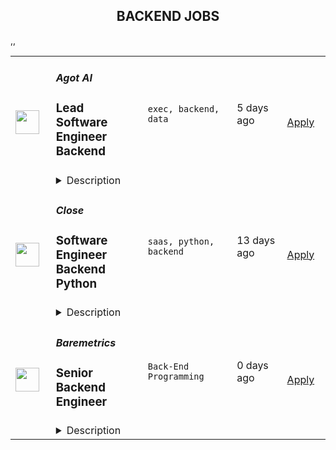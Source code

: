 <div align="center"><h2>BACKEND JOBS</h2></div><table><tr>
                <td width="100" height="100" rowspan="2">
                    <img src="https://remoteOK.com/assets/img/jobs/434fbaf355065532c1ed1205879599611659127020.png" width="38px" height="auto">
                </td>
                <td width="300">
                    <h5>Agot AI</h5>
                    <h3>
					Lead Software Engineer Backend				</h3>
                </td>
                <td width="300">
                    <code>exec, backend, data</code>
                </td>
                <td width="200">
                <text>5 days ago</text>
                </td>
                <td width="100" rowspan="2">
                <a href="https://remoteOK.com/jobs/111854" align="right" target="_blank">Apply</a>
                </td>
            </tr>
            <tr>
                <td colspan="3">
                <details><summary>Description</summary>
                <p>Agot is a leading AI startup that is changing the way the worldâs largest restaurant brands serve customers. Our technology is on the cutting-edge of computer vision, deep learning, and AI. Weâve raised $14M in seed funding to solve some of the most difficult and prevalent problems in the food industry. And we have pilots with the most recognized restaurant brands in the world, many who are invested in us.</p><p>Our Engineering team is building a scalable, edge-based AI product already deployed in many locations around the world. Weâre looking for seasoned Backend Engineers to lead the charge on scalable, beautiful architecture and services. Some of the tools we use right now include Python, Docker, Kubernetes, Rust, and more. We are a distributed team, and open to hiring the right person anywhere in the world.</p><p>Â What youâll be doing:</p><ul><li>Build and maintain backend services in Python (or the right language of your suggestion)</li><li>Build backend apps handling petabytes of video data</li><li>Lead architectural decisions around our overall services-oriented architecture</li><li>Define new services, their boundaries, and cross-service components (such as shared memory stores, message brokers i.e. RabbitMQ, etc.)</li><li>Improve tooling, testing, automation to ensure production-quality backend deployments</li></ul><p>You may be a good fit if you:</p><ul><li>Have 5+ years of experience writing and maintaining backend services</li><li>Experience with AWS and its tools</li><li>Worked in some of the following languages: Python, Golang, C/C++, Rust, Elixir, etc.</li><li>Work cross-functionally and interface with customers or vendors</li><li>Are comfortable with Linux / Unix environments</li><li>Led teams of other engineers before as a manager or team lead</li></ul><p>Benefits:</p><ul><li>Competitive compensation</li><li>Flexible remote work</li><li>Unlimited PTO</li><li>Comprehensive medical / dental / vision insurance in the US</li><li>Free office lunches</li><li>Fitness / gym benefit</li></ul>
                </details>
                </td>
            </tr>,<tr>
                <td width="100" height="100" rowspan="2">
                    <img src="https://remoteOK.com/assets/img/jobs/aeef17890bda45d9840586a9ceaead701658443082.png" width="38px" height="auto">
                </td>
                <td width="300">
                    <h5>Close</h5>
                    <h3>
					Software Engineer Backend Python				</h3>
                </td>
                <td width="300">
                    <code>saas, python, backend</code>
                </td>
                <td width="200">
                <text>13 days ago</text>
                </td>
                <td width="100" rowspan="2">
                <a href="https://remoteOK.com/jobs/111744" align="right" target="_blank">Apply</a>
                </td>
            </tr>
            <tr>
                <td colspan="3">
                <details><summary>Description</summary>
                <h2><strong>About Us</strong></h2><div>AtÂ <a class="postings-link" href="https://close.com/">Close</a>, we're building the sales communication platform of the future. With our roots as the very first sales CRM to include built-in calling, we're leading the industry toward eliminating manual processes and helping companies to close more deals(faster). Since our founding in 2013, we've grown to become a profitable, 100% globally distributed team of 50+ high-performing, happy people that are dedicated to building a product our customers love.</div><div><br /></div><div>Our backendÂ <a class="postings-link" href="https://stackshare.io/close-crm/close">tech stack</a>Â currently consists of Python Flask web apps with ourÂ <a class="postings-link" href="https://github.com/closeio/tasktiger">TaskTiger</a>Â scheduler handling many of the backend asynchronous task processing chores. Our data stores include MongoDB, Postgres, Elasticsearch, and Redis. The underlying infrastructure runs on AWS using a combination of managed services like RDS and ElasticCache and non-managed services running on EC2 instances. All of our compute runs through CI/CD pipelines that build Docker images, run automated tests and deploy to our Kubernetes clusters. Our backend primarily serves a well-documentedÂ <a class="postings-link" href="https://developer.close.com/">public API</a>Â that our front-end JavaScript app consumes. Our infrastructure is heavily automated using AWS tools, Terraform, and Ansible.</div><div><br /></div><div>We open sourcing our code and ideas on <a class="postings-link" href="https://github.com/closeio">our GitHub</a> and on <a class="postings-link" href="https://making.close.com/">The Making of Close</a>, our behind-the-scenes Product &amp; Engineering blog.Check out our projects like <u><a class="postings-link" href="https://github.com/closeio/socketshark">SocketShark</a></u>, <u><a class="postings-link" href="https://github.com/closeio/tasktiger">TaskTiger</a></u>,<u><a class="postings-link" href="https://github.com/closeio/limitlion">LimitLion</a></u> and <u><a class="postings-link" href="https://github.com/closeio/ciso8601">ciso8601</a></u>.</div><div><br /></div><div><br /></div><h2><strong>About You</strong></h2><div>We're looking for an experienced full-time (or part-time) Software Engineer to join our engineering team. Someone who has a solid understanding of web technologies and wants to help design, implement, launch, and scale major systems and user-facing features.</div><div><br /></div><div>You should have senior level experience (~5 years) building modern back-end systems, with at least 3 years of that experience using Python.</div><div><br /></div><div>You have hands on production experience woking with MongoDB, PostgreSQL, Elasticsearch, or similar data stores. You have significant experience designing, scaling, debugging, and optimizing systems to make them fast and reliable. You have experience participating in code reviews and providing overall code quality suggestions to help maintain the structure and quality of the codebase. You care about the craftsmanship of the code and systems you produce.</div><div><br /></div><div>Youâre comfortable working in a fast-paced environment with a small and talented team where you're supported in your efforts to grow professionally. You are able to manage your time well, communicate effectively and collaborate in a fully distributed team.</div><div><br /></div><div>You are located in an American or European time zone.</div><div><br /></div><div><br /></div><div><strong>Bonus points if you have...</strong></div><div><ul><li>Contributed open source code related to our tech stack</li><li>Led small project teams building and launching features</li><li>Built B2B SaaS products</li><li>Experience with sales or sales tools</li></ul><p>Â </p><h2><strong>Come help us with projects like...</strong></h2><ul><li>Conceiving, designing, building, and launching new user-facing features</li><li>Improving the performance and scalability of our GraphQL and <a class="postings-link" href="https://developer.close.com/">REST</a> API.</li><li>Improving how we <a class="postings-link" href="https://close.com/emailing/">sync</a> millions of sales emails and calendar events each month</li><li>Working with Twilio's API, WebSockets, and WebRTC to improve our <a class="postings-link" href="https://close.com/calling/">calling features</a></li><li>Building user-facing analytics features that provide actionable insights based on sales activity data</li><li>Improving our Elasticsearch-backed powerful <a class="postings-link" href="https://close.com/search/">search features</a></li><li>Improving our internal messaging infrastructure using streaming technologies like Kafka and RedisÂ </li><li>Building new and enhancing existing integrations with other SaaS platforms like Googleâs G Suite, Zapier, and Web Conferencing providers</li></ul><p>Â </p><h2><strong>Why work with us?</strong></h2><ul><li><a class="postings-link" href="https://www.youtube.com/watch?v=ZbyGnLhtj0o&amp;feature=youtu.be">Culture video</a>Â ð</li><li>100% remote companyÂ <em>(we believe in trust and autonomy)</em></li><li>Choose between working 5 days/wk (standard full-time) or 4 days/wk @ 80% pay</li><li><a class="postings-link" href="https://www.youtube.com/watch?v=gKjyXMz-q-Q&amp;feature=youtu.be">Annual team retreats</a>Â âï¸</li><li>Quarterly virtual summits</li><li>5 weeks PTO + Winter Holiday Break</li><li>2 additional PTO days every year with the company</li><li>1 month paid sabbatical every 5 years</li><li>Co-working stipend</li><li>Paid parental leave</li><li>Medical, Dental, Vision with HSA option (US residents)</li><li>401k matching at 6% (US residents)</li><li>Dependent care FSA (US residents)</li><li>Contributor toÂ <a class="postings-link" href="https://stripe.com/climate">Stripe's climate</a>Â initiativeÂ ðâ¤ï¸Â </li><li><a class="postings-link" href="https://close.io/about/">Our story and team</a>Â ð</li></ul><p>Â </p><div>At Close, everyone has a voice. We encourage transparency and practice a mature approach to the work-place. In general, we donât have strict policies, we have guidelines. Work/life harmony is an important part of our business - we believe you bring your best to work when you practice self-care (whatever that looks like for you).Â Â </div><div><br /></div><div>We come from 16 countries located in 5 of the 7 continents -- looking at you Antarctica and Australia ;-) â¦.. Weâre a collection of talented humans rich in diverse backgrounds, lifestyles, and cultures. Every year we meet up somewhere around the world to spend time with one another. These gatherings are an opportunity to strengthen the social fiber of our global community.</div><div><br /></div><div>Our team is growing in more ways than one - weâve recently launched 17 babies (and counting!). Unanimously, our favorite and most impactful value is âBuild a house you want to live in.â We strive to make decisions that are authentic for our people and help our customers become more successful.</div><div><br /></div><div><em>Our application process was designed to promote equitable and unbiased hiring practices. We ask a small series of questions that are similar to what would be asked in the first interview. This helps us learn more about you right from the start so please be sure to answer each question thoughtfully. Each application will receive two screens by two different reviewers. Regardless of fit, you will hear back from us letting you know if we'll be moving forward.</em></div></div>
                </details>
                </td>
            </tr>,<tr>
                <td width="100" height="100" rowspan="2">
                    <img src="https://wwr-pro.s3.amazonaws.com/logos/0077/5898/logo.gif" width="38px" height="auto">
                </td>
                <td width="300">
                    <h5>Baremetrics</h5>
                    <h3> Senior Backend Engineer</h3>
                </td>
                <td width="300">
                    <code>Back-End Programming</code>
                </td>
                <td width="200">
                <text>0 days ago</text>
                </td>
                <td width="100" rowspan="2">
                <a href="https://weworkremotely.com/remote-jobs/baremetrics-senior-backend-engineer-1" align="right" target="_blank">Apply</a>
                </td>
            </tr>
            <tr>
                <td colspan="3">
                <details><summary>Description</summary>
                <img src="https://we-work-remotely.imgix.net/logos/0077/5898/logo.gif?ixlib=rails-4.0.0&w=50&h=50&dpr=2&fit=fill&auto=compress" />

<p>
  <strong>Headquarters:</strong> Remote
    <br /><strong>URL:</strong> <a href="https://baremetrics.com">https://baremetrics.com</a>
</p>

<div>
<strong>Senior Backend Engineer<br></strong><br>
</div><div>$120k – $150k<br><br>
</div><div>
<br><br>
</div><div>As a senior backend developer at <a href="https://baremetrics.com/">Baremetrics</a>, you will be working on a variety of projects from payment provider integrations and data ingestion to metrics processing and user-facing features.<br><br>
</div><div>We're a very small team with a huge bias for simplicity. You'll be working on projects, large and small, from inception to completion.<br><br>
</div><div>We approach our work with focus and purpose in an environment of trust and autonomy. When we work on a difficult problem, we take the time to think through and research the possible solutions and then write an implementation plan. Sometimes that may also include some tinkering.<br><br>
</div><div>
<strong><br>The stack you’ll use<br></strong><br>
</div><div>Baremetrics is built atop Ruby on Rails and PostgreSQL, and uses VueJS and Typescript on the frontend. You should feel comfortable exploring and learning new technologies and languages.<br><br>
</div><div>
<strong><br>The work to be done<br></strong><br>
</div><div>We have interesting engineering challenges and exciting plans for the future of the product, much of which revolves around processing and finding insights in large data sets.<br><br>
</div><div>Here are some examples of the type of problems you would work on:<br><br>
</div><ul>
<li>Implement new user-facing product features</li>
<li>Investigate metric discrepancies reported by customers and fix them at the root cause</li>
<li>Develop tooling to surface business insights across many terabytes of data</li>
<li>Mentor junior programmers</li>
</ul><div>
<strong><br>About you<br></strong><br>
</div><div>You have a strong track record of shipping great products using Ruby on Rails. You understand the language in depth. You should also be experienced in SQL query optimization and designing efficient schemas, as that's a big part of our core business logic.<br><br>
</div><div>We expect you to be self-motivated and self-directed, a strong individual contributor, and a true "manager of one".  Much of our communication happens in writing. It is important that you are a good writer and effective communicator.<br><br>
</div><div>
<strong><br>The hiring process<br></strong><br>
</div><div>There are a few stages in the hiring process. We know how nerve-racking applying for a new job can be and we want to make it as smooth and enjoyable as possible. We're looking to make an offer to someone no later than September 30.<br><br>
</div><div>
<strong>Stage 1: Initial application &amp; questions</strong> — You’ll send in your basic info and we’ll send over a few questions about your experience and skills.<br> <br>- <strong>Please send an email to allison@baremetrics.com introducing yourself and attach your resume!<br></strong><br>
</div><div>
<strong>Stage 2: Interviews</strong> — You’ll have a video interview with someone on the engineering team. You’ll then do a final video interview with our CEO to talk about company culture, benefits, perks, and the future of the company as well as to answer any questions you have.<br><br>
</div><div>
<strong>Stage 3: Job Offer</strong> — After consulting a few of your references, we’ll make an offer and hope that you’ll join the team!<br><br>
</div><div>
<strong><br>Benefits<br></strong><br>
</div><ul>
<li>Work from anywhere (we're 100% remote) but prefer a candidate that is located/works US timezones. </li>
<li>Competitive salary ($120,000 to $150,000)</li>
<li>Flexible work hours</li>
<li>Full health, vision &amp; dental insurance for you and your family</li>
</ul><div>
<br><br>
</div>

<p><strong>To apply:</strong> <a href="https://weworkremotely.com/remote-jobs/baremetrics-senior-backend-engineer-1">https://weworkremotely.com/remote-jobs/baremetrics-senior-backend-engineer-1</a></p>

                </details>
                </td>
            </tr>,<tr>
                <td width="100" height="100" rowspan="2">
                    <img src="https://weworkremotely.com/assets/IsotypeV2-1ebe3dd57673f3e8d02b7490bc0faaef55d6a95d3a4aaf17298bd3ed503ae7fe.svg" width="38px" height="auto">
                </td>
                <td width="300">
                    <h5>LaPieza</h5>
                    <h3> Backend Tech Lead 💻🔧</h3>
                </td>
                <td width="300">
                    <code>Full-Stack Programming</code>
                </td>
                <td width="200">
                <text>0 days ago</text>
                </td>
                <td width="100" rowspan="2">
                <a href="https://weworkremotely.com/listings/lapieza-backend-tech-lead" align="right" target="_blank">Apply</a>
                </td>
            </tr>
            <tr>
                <td colspan="3">
                <details><summary>Description</summary>
                

<p>
  <strong>Headquarters:</strong> 
    <br /><strong>URL:</strong> <a href="https://lapieza.io/6LMAqcqmPtMx3COaeG18pUxdxDl1">https://lapieza.io/6LMAqcqmPtMx3COaeG18pUxdxDl1</a>
</p>

<p><strong>Main objectives of the Backend Lead 🙌</strong></p><p><br></p><ul>
<li>Lead and mentor a team of backend engineers to ensure smooth daily operations and delivery of assigned projects in a timely manner.</li>
<li>Analyze product requirements, processes, and data to identify areas for improvement and generate tech solutions.</li>
<li>Work with the front-end team and other tech sub-verticals to establish objectives on how to design and implement more functional and cohesive tech solutions that will ultimately enhance the user experience.</li>
<li>Deliver clean and expressive code that others can read, learn from, and maintain.</li>
<li>Collaborate with the product team on architecting solutions to product opportunities from a tech perspective based on her experience as a developer and keeping up with the industry's new developments and trends.</li>
<li>Help ensure our project management methodologies are being applied according to our agile definitions.</li>
<li>Record data and report it to proper parties, such as clients or leadership.</li>
<li>Proactively participate in continuous education and training to remain updated on new trends and innovative applications of software engineering.</li>
</ul><p><br></p><p><strong>The qualities we love in a Backend Lead ✌️</strong></p><ul>
<li>Has that startup mentality: designs, implements, analyzes, and iterates quickly.</li>
<li>Has a strong focus on efficiency, deliverability, process improvement, and business impact.</li>
<li>Has strong problem-solving skills.</li>
<li>Develops a strong understanding of the business needs as well as the product development cycle, new programming techniques, and innovative tools that can be applied. </li>
<li>Autonomous: As a true leader, they don't need anyone to tell them what to do, how, or when. </li>
<li>Phenomenal communicator: written and verbal! The Backend Lead is able to easily identify the type of communication that should be introduced according to the receptor and makes sure that the message is delivered optimally.</li>
<li>Has outstanding attention to detail.</li>
</ul><p><br></p><p><br></p><p><strong>Qualifications </strong>🔭</p><ul>
<li>At least<strong> 4 years</strong> of backend engineering experience.</li>
<li>At least <strong>2 years </strong>of experience leading and mentoring a team of engineers.</li>
<li>Proficient in at least one of <strong>Python or Golang.</strong>
</li>
<li>Experience with Relational databases. </li>
<li>Experience working with REST APIs.</li>
<li>Experience working with event-driven micro-services architectures.</li>
<li>Strong understanding of accessibility and server compliance.</li>
<li>Proficient understanding of code versioning tools (Git).</li>
<li>Experience in Cloud development with a good understanding of CI/CD pipelines.</li>
<li>Good communication skills in Spanish and English (written and verbal).</li>
</ul><p><br></p><p><strong>Preferred Qualifications 💥</strong></p><ul>
<li>Bachelor’s degree in software engineering / Computer Science.</li>
<li>Certifications in AWS.</li>
</ul>

<p><strong>To apply:</strong> <a href="https://weworkremotely.com/remote-jobs/lapieza-backend-tech-lead">https://weworkremotely.com/remote-jobs/lapieza-backend-tech-lead</a></p>

                </details>
                </td>
            </tr>,<tr>
                <td width="100" height="100" rowspan="2">
                    <img src="https://wwr-pro.s3.amazonaws.com/logos/0018/6411/logo.gif" width="38px" height="auto">
                </td>
                <td width="300">
                    <h5>TheoremOne, LLC</h5>
                    <h3> Senior Backend Engineer - Python</h3>
                </td>
                <td width="300">
                    <code>Back-End Programming</code>
                </td>
                <td width="200">
                <text>750 days ago</text>
                </td>
                <td width="100" rowspan="2">
                <a href="https://weworkremotely.com/remote-jobs/theoremone-llc-senior-backend-engineer-python" align="right" target="_blank">Apply</a>
                </td>
            </tr>
            <tr>
                <td colspan="3">
                <details><summary>Description</summary>
                <img src="https://we-work-remotely.imgix.net/logos/0018/6411/logo.gif?ixlib=rails-4.0.0&w=50&h=50&dpr=2&fit=fill&auto=compress" />

<p>
  <strong>Headquarters:</strong> Fully Distributed
    <br /><strong>URL:</strong> <a href="https://theorem.co/">https://theorem.co/</a>
</p>

<div>Join our global team of 350+ craftspeople! We are a consultancy that solves business problems by designing and building highly complex custom software for the world's leading companies. We are on a mission to dismantle the traditional consulting ecosystem and replace it with an effective framework for innovation that transforms the way businesses think about and solve problems from the inside out.</div><div><br></div><div>We are looking for a passionate and high experience Senior Developer to be a part of one of our cross-functional product development teams to help us build projects that delivers real value to our customers with new and improved features.</div><div><br></div><div>As Python Senior Engineer you will be taking ownership and start projects from scratch in one or more domains of our products and will work closely with other developers using cutting-edge open source frameworks, highly-available RESTful services and back-end systems.</div><div>About You</div><ul>
<li>You have a strong Python engineering background. You had the opportunity worked on project from conception to delivery.</li>
<li>You care about producing high quality solution using good engineering principles and practices.</li>
<li>You want to take ownership, break down and tackle real problems while bringing value to real users.</li>
<li>You are a great team player and communicator, you prefer over-communication rather than under-communicate</li>
<li>You are a passionate technologist with the discipline to create and finish projects. You have opinions about your favorite open source projects, or perhaps you have contributed to some or started one of your own.</li>
</ul><div><br></div><div>The technologies you and your team will work on:</div><ul><li>Python 3.6+, FaspAPI, pandas, SQLAlchemy, Alembic, PostgreSQL, requests, loguru</li></ul><div>Required Qualifications</div><ul>
<li>5+ years of experience building clean, maintainable, and well-tested code</li>
<li>You feel comfortable working with modern python technologies like FastAPI, Requests, etc.</li>
<li>Working experience with FastAPI or other python frameworks</li>
<li>Working experience with MongoDB or Postgres or MySQL, writing efficient queries, data modeling</li>
<li>Previous experience collaborating on highly distributed teams</li>
<li>Previous experience working within an Agile/Scrum environment.</li>
<li>Possess a strong and reliable internet connection.</li>
</ul><div>You will be successful when</div><ul>
<li>You are able to hit the ground running within your area of expertise and are not afraid of challenges outside of it</li>
<li>Thrive on collaborating with other team members and across disciplines</li>
<li>You are happy to receive feedback and see it as an opportunity for reflection and improvement </li>
<li>You are always learning - Whether you are learning to help your team and customer work through new concepts and technology </li>
<li>You are astute, you know when to push an issue and when to let things lie</li>
<li>You are friendly - you reach out to your teammates even if they aren’t on your project team</li>
<li>You can work through ambiguity - you aren’t shy about asking questions to gain clarity</li>
<li>Entrepreneurial and intrapreneurial - always on the lookout for new opportunities to improve the company externally and internally</li>
</ul>

<p><strong>To apply:</strong> <a href="https://weworkremotely.com/remote-jobs/theoremone-llc-senior-backend-engineer-python">https://weworkremotely.com/remote-jobs/theoremone-llc-senior-backend-engineer-python</a></p>

                </details>
                </td>
            </tr></table>